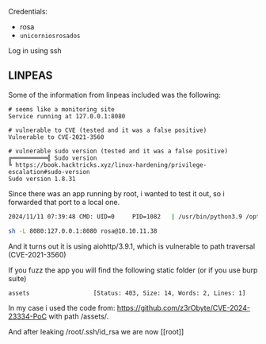 Credentials:
- rosa 
- `unicorniosrosados`

Log in using ssh

## LINPEAS

Some of the information from linpeas included was the following:
```
# seems like a monitoring site
Service running at 127.0.0.1:8080 

# vulnerable to CVE (tested and it was a false positive)
Vulnerable to CVE-2021-3560

# vulnerable sudo version (tested and it was a false positive)
╔══════════╣ Sudo version
╚ https://book.hacktricks.xyz/linux-hardening/privilege-escalation#sudo-version
Sudo version 1.8.31

```

Since there was an app running by root, i wanted to test it out, so i forwarded that port to a local one.

```bash
2024/11/11 07:39:48 CMD: UID=0     PID=1082   | /usr/bin/python3.9 /opt/monitoring_site/app.py 
```

```bash
sh -L 8080:127.0.0.1:8080 rosa@10.10.11.38
```

And it turns out it is using aiohttp/3.9.1, which is vulnerable to path traversal (CVE-2021-3560)

If you fuzz the app you will find the following static folder (or if you use burp suite)

```bash
assets                  [Status: 403, Size: 14, Words: 2, Lines: 1]
```

In my case i used the code from: https://github.com/z3rObyte/CVE-2024-23334-PoC with path /assets/.

And after leaking /root/.ssh/id_rsa we are now [[root]]